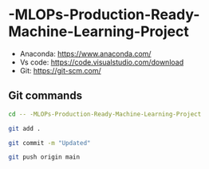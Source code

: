 # -MLOPs-Production-Ready-Machine-Learning-Project



- Anaconda: https://www.anaconda.com/
- Vs code: https://code.visualstudio.com/download
- Git: https://git-scm.com/


## Git commands
```bash
cd -- -MLOPs-Production-Ready-Machine-Learning-Project

git add .

git commit -m "Updated"

git push origin main
```